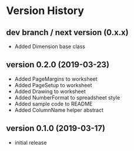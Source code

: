 # Version History

## dev branch / next version (0.x.x)

- Added Dimension base class

## version 0.2.0 (2019-03-23)

- Added PageMargins to worksheet
- Added PageSetup to worksheet
- Added Drawing to worksheet
- Added NumberFormat to spreadsheet style
- Added sample code to README
- Added ColumnName helper abstract

## version 0.1.0 (2019-03-17)

- initial release
